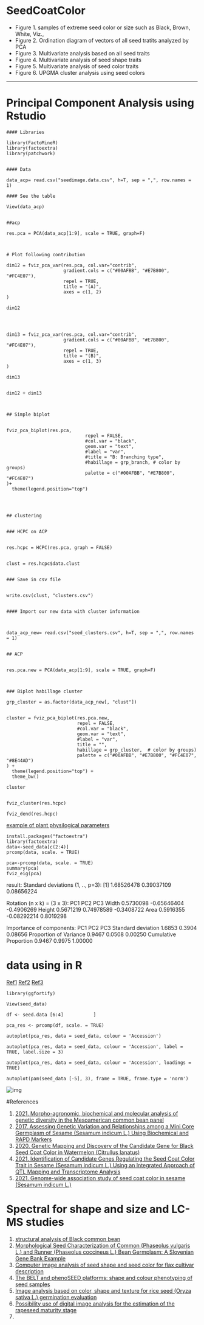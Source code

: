 # SeedCoatColor
  - Figure 1. samples of extreme seed color or size such as Black, Brown, White, Viz.,
  - Figure 2. Ordination diagram of vectors of all seed tratits analyzed by PCA
  - Figure 3. Multivariate analysis based on all seed traits
  - Figure 4. Multivariate analysis of seed shape traits
  - Figure 5. Multivariate analysis of seed color traits
  - Figure 6. UPGMA cluster analysis using seed colors
  
  *****************************************************************************************************************************************

# Principal Component Analysis using Rstudio

```
#### Libraries

library(FactoMineR)
library(factoextra)
library(patchwork)


#### Data

data_acp= read.csv("seedimage.data.csv", h=T, sep = ",", row.names = 1)

#### See the table

View(data_acp)


##acp

res.pca = PCA(data_acp[1:9], scale = TRUE, graph=F)



# Plot following contribution

dim12 = fviz_pca_var(res.pca, col.var="contrib",
                     gradient.cols = c("#00AFBB", "#E7B800", "#FC4E07"),
                     repel = TRUE, 
                     title = "(A)",
                     axes = c(1, 2)
)

dim12




dim13 = fviz_pca_var(res.pca, col.var="contrib",
                     gradient.cols = c("#00AFBB", "#E7B800", "#FC4E07"),
                     repel = TRUE, 
                     title = "(B)",
                     axes = c(1, 3)
)

dim13


dim12 + dim13



## Simple biplot
 

fviz_pca_biplot(res.pca, 
                             repel = FALSE,
                             #col.var = "black",
                             geom.var = "text",
                             #label = "var",
                             #title = "B: Branching type",
                             #habillage = grp_branch, # color by groups)
                             palette = c("#00AFBB", "#E7B800", "#FC4E07")
)+
  theme(legend.position="top")




## clustering


### HCPC on ACP


res.hcpc = HCPC(res.pca, graph = FALSE)


clust = res.hcpc$data.clust


### Save in csv file


write.csv(clust, "clusters.csv")


#### Import our new data with cluster information



data_acp_new= read.csv("seed_clusters.csv", h=T, sep = ",", row.names = 1)


## ACP


res.pca.new = PCA(data_acp[1:9], scale = TRUE, graph=F)



### Biplot habillage cluster

grp_cluster = as.factor(data_acp_new[, "clust"])


cluster = fviz_pca_biplot(res.pca.new, 
                          repel = FALSE,
                          #col.var = "black",
                          geom.var = "text",
                          #label = "var",
                          title = "",
                          habillage = grp_cluster,  # color by groups)
                          palette = c("#00AFBB", "#E7B800", "#FC4E07", "#8E44AD")
) +
  theme(legend.position="top") +
  theme_bw()

cluster


fviz_cluster(res.hcpc)

fviz_dend(res.hcpc)

```





[example of plant physilogical parameters](https://plantbreederspot.blogspot.com/2021/02/principal-component-analysis-using.html?m=1)

```
install.packages("factoextra")
library(factoextra)
data<-seed_data[c(2:4)]
prcomp(data, scale. = TRUE)

pca<-prcomp(data, scale. = TRUE)      
summary(pca)
fviz_eig(pca)

```

  result: 
  Standard deviations (1, .., p=3):
  [1] 1.68526478 0.39037109 0.08656224

  Rotation (n x k) = (3 x 3):
             PC1         PC2        PC3
  Width  0.5730098 -0.65646404 -0.4906269
  Height 0.5671219  0.74978589 -0.3408722
  Area   0.5916355 -0.08292214  0.8019298

Importance of components:
                          PC1    PC2     PC3
Standard deviation     1.6853 0.3904 0.08656
Proportion of Variance 0.9467 0.0508 0.00250
Cumulative Proportion  0.9467 0.9975 1.00000


# data using in R

[Ref1](https://cran.r-project.org/web/packages/ggfortify/vignettes/plot_pca.html)
[Ref2](https://www.datacamp.com/community/tutorials/pca-analysis-r)
[Ref3](http://www.sthda.com/english/articles/31-principal-component-methods-in-r-practical-guide/112-pca-principal-component-analysis-essentials/#basics)

```
library(ggfortify)

View(seed_data)

df <- seed.data [6:4]           ]

pca_res <- prcomp(df, scale. = TRUE)

autoplot(pca_res, data = seed_data, colour = 'Accession')

autoplot(pca_res, data = seed_data, colour = 'Accession', label = TRUE, label.size = 3)

autoplot(pca_res, data = seed_data, colour = 'Accession', loadings = TRUE)

autoplot(pam(seed_data [-5], 3), frame = TRUE, frame.type = 'norm')

```


![img](https://github.com/seninfobio/SeedCoatColor/blob/seninfobio/Seed_data_PCA1.png)

















#References

1. [2021. Morpho-agronomic, biochemical and molecular analysis of genetic diversity in the Mesoamerican common bean panel](https://www.ncbi.nlm.nih.gov/pmc/articles/PMC8062103/pdf/pone.0249858.pdf)
2. [2017. Assessing Genetic Variation and Relationships among a Mini Core Germplasm of Sesame (Sesamum indicum L.) Using Biochemical and RAPD Markers](https://www.scirp.org/journal/paperinformation.aspx?paperid=73898)
3. [2020. Genetic Mapping and Discovery of the Candidate Gene for Black Seed Coat Color in Watermelon (Citrullus lanatus)](https://www.frontiersin.org/articles/10.3389/fpls.2019.01689/full)
4. [2021. Identification of Candidate Genes Regulating the Seed Coat Color Trait in Sesame (Sesamum indicum L.) Using an Integrated Approach of QTL Mapping and Transcriptome Analysis](https://www.frontiersin.org/articles/10.3389/fgene.2021.700469/full)
5. [2021. Genome-wide association study of seed coat color in sesame (Sesamum indicum L.)](https://journals.plos.org/plosone/article?id=10.1371/journal.pone.0251526)

# Spectral for shape and size and LC-MS studies

1. [structural analysis of Black common bean](https://www.koreascience.or.kr/article/JAKO200509905834900.pdf)
2. [Morphological Seed Characterization of Common (Phaseolus vulgaris L.) and Runner (Phaseolus coccineus L.) Bean Germplasm: A Slovenian Gene Bank Example](https://www.hindawi.com/journals/bmri/2019/6376948/)
3. [Computer image analysis of seed shape and seed color for flax cultivar description](https://www.sciencedirect.com/science/article/pii/S0168169907002189?via%3Dihub#fig1)
4. [The BELT and phenoSEED platforms: shape and colour phenotyping of seed samples](https://plantmethods.biomedcentral.com/articles/10.1186/s13007-020-00591-8#Sec14)
5. [Image analysis based on color, shape and texture for rice seed (Oryza sativa L.) germination evaluation](https://www.sciencedirect.com/science/article/pii/S2452316X17306361)
6. [Possibility use of digital image analysis for the estimation of the rapeseed maturity stage](https://www.tandfonline.com/doi/full/10.1080/10942912.2017.1371188)
7. 
